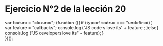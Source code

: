 # Ejercicio N°2 de la lección 20

var feature = "closures";
(function (){
if (typeof featrue === "undefined){
    var feature = "callbacks";
    console.log ("JS coders love its" + feature);
}else{
    console.log ("JS developers love its" + feature);
    }          
})();